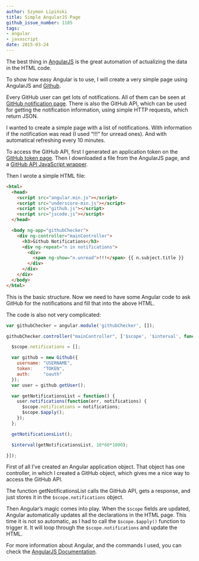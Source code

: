 ```yaml
---
author: Szymon Lipiński
title: Simple AngularJS Page
github_issue_number: 1105
tags:
- angular
- javascript
date: 2015-03-24
---
```


The best thing in [AngularJS](https://angularjs.org/) is the great automation of actualizing the data in the HTML code.

To show how easy Angular is to use, I will create a very simple page using AngularJS and [Github](http://github.org/).

Every GitHub user can get lots of notifications. All of them can be seen at [GitHub notification page](https://github.com/notifications). There is also the GitHub API, which can be used for getting the notification information, using simple HTTP requests, which return JSON.

I wanted to create a simple page with a list of notifications. With information if the notification was read (I used “!!!” for unread ones). And with automatical refreshing every 10 minutes.

To access the GitHub API, first I generated an application token on the [GitHub token page](https://github.com/settings/applications). Then I downloaded a file from the AngularJS page, and a [GitHub API JavaScript wrapper](https://github.com/michael/github/).

Then I wrote a simple HTML file:

```html
<html>
  <head>
    <script src="angular.min.js"></script>
    <script src="underscore-min.js"></script>
    <script src="github.js"></script>
    <script src="jscode.js"></script>
  </head>

  <body ng-app="githubChecker">
    <div ng-controller="mainController">
      <h3>Github Notifications</h3>
      <div ng-repeat="n in notifications">
        <div>
          <span ng-show="n.unread">!!!</span> {{ n.subject.title }}
        </div>
      </div>
    </div>
  </body>
</html>
```

This is the basic structure. Now we need to have some Angular code to ask GitHub for the notifications and fill that into the above HTML.

The code is also not very complicated:

```javascript
var githubChecker = angular.module('githubChecker', []);

githubChecker.controller("mainController", ['$scope', '$interval', function($scope, $interval){

  $scope.notifications = [];

  var github = new Github({
    username: "USERNAME",
    token:    "TOKEN",
    auth:     "oauth"
  });
  var user = github.getUser();

  var getNotificationsList = function() {
    user.notifications(function(err, notifications) {
      $scope.notifications = notifications;
      $scope.$apply();
    });
  };

  getNotificationsList();

  $interval(getNotificationsList, 10*60*1000);

}]);
```

First of all I’ve created an Angular application object. That object has one controller, in which I created a GitHub object, which gives me a nice way to access the GitHub API.

The function getNotificationsList calls the GitHub API, gets a response, and just stores it in the `$scope.notifications` object.

Then Angular’s magic comes into play. When the `$scope` fields are updated, Angular automatically updates all the declarations in the HTML page. This time it is not so automatic, as I had to call the `$scope.$apply()` function to trigger it. It will loop through the `$scope.notifications` and update the HTML.

For more information about Angular, and the commands I used, you can check the [AngularJS Documentation](https://docs.angularjs.org/api).
